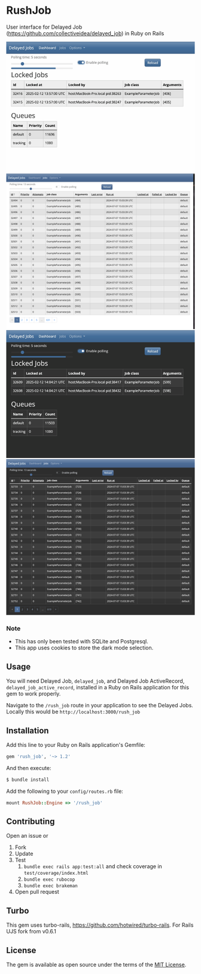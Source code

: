 # RushJob
User interface for Delayed Job (https://github.com/collectiveidea/delayed_job) in Ruby on Rails 

<img alt="Light dashboard" src="docs/assets/light-dashboard.gif">
<img alt="Light jobs" src="docs/assets/light-jobs.png">
<img alt="Dark dashboard" src="docs/assets/dark-dashboard.gif">
<img alt="Dark jobs" src="docs/assets/dark-jobs.png">

### Note
 - This has only been tested with SQLite and Postgresql.
 - This app uses cookies to store the dark mode selection.

## Usage
You will need Delayed Job, `delayed_job`, and Delayed Job ActiveRecord, `delayed_job_active_record`, installed in a Ruby on Rails application for this gem to work properly.

Navigate to the `/rush_job` route in your application to see the Delayed Jobs. Locally this would be `http://localhost:3000/rush_job`

## Installation
Add this line to your Ruby on Rails application's Gemfile:

```ruby
gem 'rush_job', '~> 1.2'
```

And then execute:
```bash
$ bundle install
```

Add the following to your `config/routes.rb` file:
```ruby
mount RushJob::Engine => '/rush_job'
```

## Contributing
Open an issue or
  1. Fork
  2. Update
  3. Test
      1. `bundle exec rails app:test:all` and check coverage in `test/coverage/index.html`
      2. `bundle exec rubocop`
      3. `bundle exec brakeman`
  4. Open pull request

## Turbo
This gem uses turbo-rails, https://github.com/hotwired/turbo-rails. For Rails UJS fork from v0.6.1

## License
The gem is available as open source under the terms of the [MIT License](https://opensource.org/licenses/MIT).
